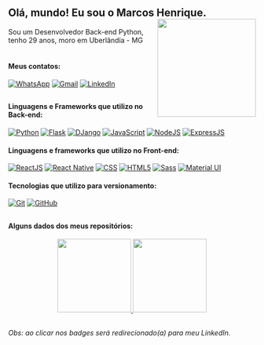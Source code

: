 ## Olá, mundo! Eu sou o Marcos Henrique.   <a href = "https://www.linkedin.com/in/marcos-henrique-a016b163//"><img align="right" src="https://user-images.githubusercontent.com/92352134/156427006-dd0758d3-019c-44d0-8761-86a9fbbf7612.png"  width="200px"> </a> 
Sou um Desenvolvedor Back-end Python, tenho 29 anos, moro em Uberlândia - MG<br><br>

 
#### Meus contatos:
[![WhatsApp](https://img.shields.io/badge/-WhatsApp-008000?style=flat&logo=WhatsApp&logoColor=white&https://github.com/igorluan95)](https://api.whatsapp.com/send?phone=5534998666032)
[![Gmail](https://img.shields.io/badge/-Gmail-C4302B?style=flat&logo=Gmail&logoColor=white&https://github.com/ok-marcos)](mailto:okmarcoshenrique@gmail.com)
[![LinkedIn](https://img.shields.io/badge/-LinkedIn-0A66C2?style=flat&logo=LinkedIn&logoColor=white&https://github.com/ok-marcos)](https://www.linkedin.com/in/marcos-henrique-a016b163/)

##

#### Linguagens e Frameworks que utilizo no Back-end:
[![Python](https://img.shields.io/badge/-Python-white?style=flat&logo=Python&logoColor=007396&https://github.com/ok-marcos)](https://www.linkedin.com/in/marcos-henrique-a016b163/)
[![Flask](https://img.shields.io/badge/-Flask-white?style=flat&logo=Flask&logoColor=000000&https://github.com/ok-marcos)]([(https://www.linkedin.com/in/marcos-henrique-a016b163/]))
[![DJango](https://img.shields.io/badge/-DJango-white?style=flat&logo=DJango&logoColor=6DB33F&https://github.com/ok-marcos)]((https://www.linkedin.com/in/marcos-henrique-a016b163/))
[![JavaScript](https://img.shields.io/badge/-JavaScript-white?style=flat&logo=JavaScript&logoColor=ffa500&https://github.com/ok-marcos)]((https://www.linkedin.com/in/marcos-henrique-a016b163/))
[![NodeJS](https://img.shields.io/badge/-NodeJS-white?style=flat&logo=NodeJS&logoColor=6DB33F&https://github.com/ok-marcos)]((https://www.linkedin.com/in/marcos-henrique-a016b163/))
[![ExpressJS](https://img.shields.io/badge/-ExpressJS-white?style=flat&logo=ExpressJS&logoColor=6DB33F&https://github.com/ok-marcos)]((https://www.linkedin.com/in/marcos-henrique-a016b163/))

#### Linguagens e frameworks que utilizo no Front-end:
[![ReactJS](https://img.shields.io/badge/-React-white?style=flat&logo=react&logoColor=007396&https://github.com/ok-marcos)](https://www.linkedin.com/in/marcos-henrique-a016b163/)
[![React Native](https://img.shields.io/badge/-React%20Native-white?style=flat&logo=React&logoColor=007380&https://github.com/ok-marcos)]([(https://www.linkedin.com/in/marcos-henrique-a016b163/]))
[![CSS](https://img.shields.io/badge/-CSS-white?style=flat&logo=css&logoColor=6DB33F&https://github.com/ok-marcos)]((https://www.linkedin.com/in/marcos-henrique-a016b163/))
[![HTML5](https://img.shields.io/badge/-html5-white?style=flat&logo=html5&logoColor=ffa500&https://github.com/ok-marcos)]((https://www.linkedin.com/in/marcos-henrique-a016b163/))
[![Sass](https://img.shields.io/badge/-sass-white?style=flat&logo=sass&logoColor=cc6699&https://github.com/ok-marcos)]((https://www.linkedin.com/in/marcos-henrique-a016b163/))
[![Material UI](https://img.shields.io/badge/-Material%20UI-white?style=flat&logo=MaterialUi&logoColor=6DB33F&https://github.com/ok-marcos)]((https://www.linkedin.com/in/marcos-henrique-a016b163/))


#### Tecnologias que utilizo para versionamento:
[![Git](https://img.shields.io/badge/-Git-white?style=flat&logo=Git&logoColor=F05032&https://github.com/ok-marcos)](https://www.linkedin.com/in/marcos-henrique-a016b163/)
[![GitHub](https://img.shields.io/badge/-GitHub-white?style=flat&logo=GitHub&logoColor=181717&https://github.com/ok-marcos)](https://www.linkedin.com/in/marcos-henrique-a016b163/)

##

#### Alguns dados dos meus repositórios:
  <div align="center">
 <a href = "https://www.linkedin.com/in/igorluan95/">
     <img height="150em" src="https://github-readme-stats.vercel.app/api?username=ok-marcos&show_icons=true&theme=white&include_all_commits=true&count_private=true">    </a>
 <a href = "https://www.linkedin.com/in/igorluan95/">
     <img height="150em" src="https://github-readme-stats.vercel.app/api/top-langs/?username=ok-marcos&layout=compact&langs_count=7&theme=white">
  </div>
 </a>

##

###### Obs: ao clicar nos badges será redirecionado(a) para meu LinkedIn.

  
